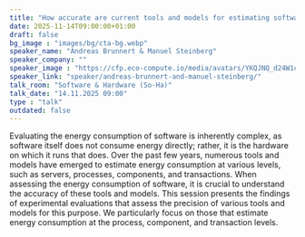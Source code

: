 ```yaml
---
title: "How accurate are current tools and models for estimating software energy consumption? 🇬🇧"
date: 2025-11-14T09:00:00+01:00
draft: false
bg_image : "images/bg/cta-bg.webp"
speaker_name: "Andreas Brunnert & Manuel Steinberg"
speaker_company: ""
speaker_image : "https://cfp.eco-compute.io/media/avatars/YKQJNQ_d24W1cN.jpg"
speaker_link: "speaker/andreas-brunnert-and-manuel-steinberg/"
talk_room: "Software & Hardware (So-Ha)"
talk_date: "14.11.2025 09:00"
type : "talk"
outdated: false
---
```


Evaluating the energy consumption of software is inherently complex, as software itself does not consume energy directly; rather, it is the hardware on which it runs that does. Over the past few years, numerous tools and models have emerged to estimate energy consumption at various levels, such as servers, processes, components, and transactions. When assessing the energy consumption of software, it is crucial to understand the accuracy of these tools and models. This session presents the findings of experimental evaluations that assess the precision of various tools and models for this purpose. We particularly focus on those that estimate energy consumption at the process, component, and transaction levels.
